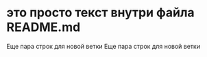 # это просто текст внутри файла README.md
Еще пара строк для новой ветки
Еще пара строк для новой ветки